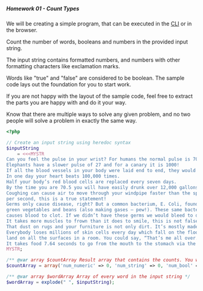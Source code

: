 ##### Homework 01 - Count Types

We will be creating a simple program, that can be executed in the [CLI](http://en.wikipedia.org/wiki/Command-line_interface) or in the browser.

Count the number of words, booleans and numbers in the provided input string.

The input string contains formatted numbers, and numbers with other formatting characters like exclamation marks.

Words like "true" and "false" are considered to be boolean. The sample code lays out the foundation for you to start work.

If you are not happy with the layout of the sample code, feel free to extract the parts you are happy with and do it your way.

Know that there are multiple ways to solve any given problem, and no two people will solve a problem in exactly the same way.

```php
<?php

// Create an input string using heredoc syntax
$inputString
    = <<<MYSTR
Can you feel the pulse in your wrist? For humans the normal pulse is 70 heartbeats per minute.
Elephants have a slower pulse of 27 and for a canary it is 1000!
If all the blood vessels in your body were laid end to end, they would reach about 60,000 miles.
In one day your heart beats 100,000 times.
Half your body’s red blood cells are replaced every seven days.
By the time you are 70.5 you will have easily drunk over 12,000 gallons of water.
Coughing can cause air to move through your windpipe faster than the speed of sound – over a thousand feet
per second, this is a true statement!
Germs only cause disease, right? But a common bacterium, E. Coli, found in the intestine helps us digest
green vegetables and beans (also making gases – pew!). These same bacteria also make vitamin K, which
causes blood to clot. If we didn’t have these germs we would bleed to death whenever we got a small cut!
It takes more muscles to frown than it does to smile, this is not false and a fact.
That dust on rugs and your furniture is not only dirt. It’s mostly made of dead skin cells.
Everybody loses millions of skin cells every day which fall on the floor and get kicked up to
land on all the surfaces in a room. You could say, “That’s me all over.”
It takes food 7.64 seconds to go from the mouth to the stomach via the esophagus.
MYSTR;

/** @var array $countArray Result array that contains the counts. You will populate this array with appropriate numbers */
$countArray = array('num_numeric' => 0, 'num_string' => 0, 'num_bool' => 0);

/** @var array $wordArray Array of every word in the input string */
$wordArray = explode(" ", $inputString);
```